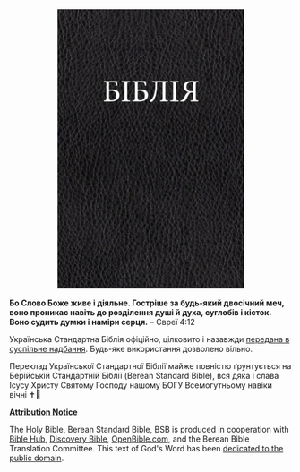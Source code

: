 <div align="center">
  <img src="./Cover.jpg" width=333 alt="Holy Bible cover image" />
</div>

**Бо Слово Боже живе і діяльне. Гостріше за будь-який двосічний меч, воно проникає навіть до розділення душі й духа, суглобів і кісток. Воно судить думки і наміри серця.**
– Євреї 4:12

Українська Стандартна Біблія офіційно, цілковито і назавжди [передана в суспільне надбання](https://creativecommons.org/publicdomain/zero/1.0/). Будь-яке використання дозволено вільно.

Переклад Української Стандартної Біблії майже повністю ґрунтується на Берійській Стандартній Біблії (Berean Standard Bible), вся дяка і слава Ісусу Христу Святому Господу нашому БОГУ Всемогутньому навіки вічні ✝️💞

[**Attribution Notice**](https://berean.bible/terms.htm)

The Holy Bible, Berean Standard Bible, BSB is produced in cooperation with [Bible Hub](https://biblehub.com/), [Discovery Bible](https://discoverybible.com/), [OpenBible.com](https://openbible.com/), and the Berean Bible Translation Committee. This text of God's Word has been [dedicated to the public domain](https://creativecommons.org/publicdomain/zero/1.0/).